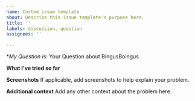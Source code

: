 ```yaml
---
name: Custom issue template
about: Describe this issue template's purpose here.
title: ''
labels: discussion, question
assignees: ''

---
```


**My Question is:*
Your Question about BingusBoingus.

**What I've tried so far**

**Screenshots**
If applicable, add screenshots to help explain your problem.

**Additional context**
Add any other context about the problem here.
